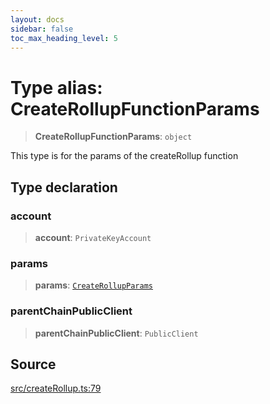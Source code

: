 ```yaml
---
layout: docs
sidebar: false
toc_max_heading_level: 5
---
```


# Type alias: CreateRollupFunctionParams

> **CreateRollupFunctionParams**: `object`

This type is for the params of the createRollup function

## Type declaration

### account

> **account**: `PrivateKeyAccount`

### params

> **params**: [`CreateRollupParams`](../../types/createRollupTypes/type-aliases/CreateRollupParams.md)

### parentChainPublicClient

> **parentChainPublicClient**: `PublicClient`

## Source

[src/createRollup.ts:79](https://github.com/anegg0/arbitrum-orbit-sdk/blob/b24cbe9cd68eb30d18566196d2c909bd4086db10/src/createRollup.ts#L79)
